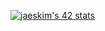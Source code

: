 [![jaeskim's 42 stats](https://badge42.herokuapp.com/api/stats/frfrance)](https://github.com/JaeSeoKim/badge42)
